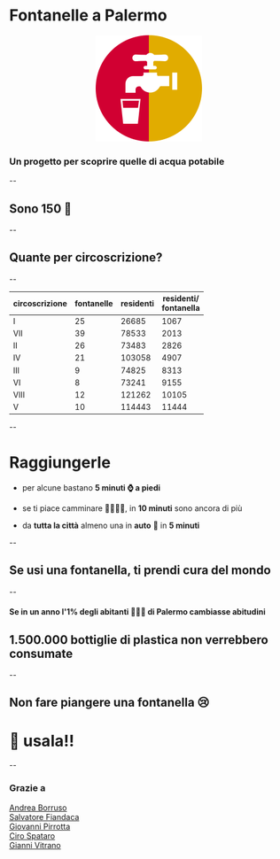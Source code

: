 <!-- .slide: data-background="#136CE9" -->
# Fontanelle a Palermo

<div align="center">
<img src="./imgs/fontanelleAPalermo_logo.png" style="background:none; border:none; box-shadow:none;">
</div>

### Un progetto per scoprire quelle di acqua potabile

--

<!-- .slide: data-background="./imgs/mappaBase.jpg" data-background-transition="zoom" -->

## Sono 150 🧮
<!-- .element: class="fragment grow highlight-orange" -->



--

<!-- .slide: data-background="./imgs/mappaConteggiCirc.jpg" data-background-transition="zoom" data-state="tabella" -->
## Quante per circoscrizione?

--

<!-- .slide: data-background="./imgs/mappaConteggiCirc.jpg"  data-state="tabella" -->

| circoscrizione | fontanelle | residenti | residenti/<br>fontanella |
| --- | --- | --- | --- |
| I | 25 | 26685 | 1067 |
| VII | 39 | 78533 | 2013 |
| II | 26 | 73483 | 2826 |
| IV | 21 | 103058 | 4907 |
| III | 9 | 74825 | 8313 |
| VI | 8 | 73241 | 9155 |
| VIII | 12 | 121262 | 10105 |
| V | 10 | 114443 | 11444 |

--

<!-- .slide: data-background="#136CE9" data-state="lista" -->

# Raggiungerle

<div>

<!-- .element: class="fragment" -->
- per alcune bastano **5 minuti ⌚ a piedi**<!-- .element: class="fragment highlight-verde" -->
</div>

<div>

<!-- .element: class="fragment"  -->
- se ti piace camminare 🚶‍♀️🚶‍♂️, in **10 minuti** sono ancora di più<!-- .element: class="fragment highlight-verde grow" -->
</div>

<div>

<!-- .element: class="fragment"  -->
- da **tutta la città** almeno una in **auto** 🚗<!-- .element: class="fragment highlight-verde grow" --> in **5 minuti**<!-- .element: class="fragment highlight-verde grow" -->
</div>


--

<!-- .slide: data-background="./imgs/bottiglie.jpg" data-background-transition="zoom" data-state="titolo" -->

## Se usi una fontanella, ti prendi cura del mondo

--

<!-- .slide: data-background="#136CE9" -->

#### Se in un anno l'1% degli abitanti 🧑‍🤝‍🧑 di Palermo cambiasse abitudini

## 1.500.000 bottiglie di plastica non verrebbero consumate<!-- .element: class="fragment grow" -->

--

<!-- .slide: data-background="./imgs/goccieFontana.gif"  data-state="usala" -->

## Non fare piangere una fontanella 😢<!-- .element: class="fragment" -->

# 🙏 usala!!<!-- .element: class="fragment" -->

--


### Grazie a

  <div class="lt-grid-container">
    <div>
      <a href="https://twitter.com/aborruso" target="_blank">Andrea Borruso</a>
    </div>
    <div>
      <a href="https://twitter.com/totofiandaca" target="_blank">Salvatore Fiandaca</a>
    </div>
    <div>
      <a href="https://twitter.com/gpirrotta" target="_blank">Giovanni Pirrotta</a>
    </div>
    <div>
      <a href="https://twitter.com/cirospat" target="_blank">Ciro Spataro</a>
    </div>
    <div>
      <a href="https://twitter.com/gbvitrano" target="_blank">Gianni Vitrano</a>
    </div>
    <div>
      &nbsp;
    </div>
  </div>
